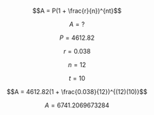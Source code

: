 $$A = P(1 + \frac{r}{n})^{nt}$$

$$A = ?$$

$$P = 4612.82$$

$$r = 0.038$$

$$n = 12$$

$$t = 10$$


$$A = 4612.82(1 + \frac{0.038}{12})^{(12)(10)}$$

$$A = 6741.2069673284$$
